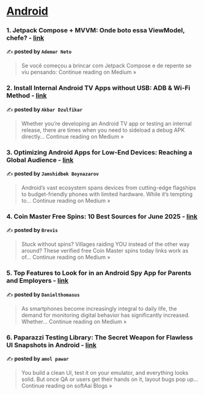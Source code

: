 
<h1><a href=https://medium.com/tag/android/recommended target="_blank" rel="noopener noreferrer">Android</a></h1>
<h3>1.  Jetpack Compose + MVVM: Onde boto essa ViewModel, chefe? - <a href="https://medium.com/@ademarxiii/jetpack-compose-mvvm-onde-boto-essa-viewmodel-chefe-5bb3c17d8a59?source=rss------android-5" target="_blank" rel="noopener noreferrer">link</a></h3>

✍️ **posted by `Ademar Neto`**

<blockquote>Se você começou a brincar com Jetpack Compose e de repente se viu pensando:
Continue reading on Medium »</blockquote>

<h3>2.  Install Internal Android TV Apps without USB: ADB & Wi-Fi Method - <a href="https://medium.com/@akbar.dzulfikar/install-internal-android-tv-apps-without-usb-adb-wi-fi-method-08a4bb79cd06?source=rss------android-5" target="_blank" rel="noopener noreferrer">link</a></h3>

✍️ **posted by `Akbar Dzulfikar`**

<blockquote>Whether you’re developing an Android TV app or testing an internal release, there are times when you need to sideload a debug APK directly…
Continue reading on Medium »</blockquote>

<h3>3. Optimizing Android Apps for Low-End Devices: Reaching a Global Audience - <a href="https://jamshidbekboynazarov.medium.com/optimizing-android-apps-for-low-end-devices-reaching-a-global-audience-a7dc5ed0d583?source=rss------android-5" target="_blank" rel="noopener noreferrer">link</a></h3>

✍️ **posted by `Jamshidbek Boynazarov`**

<blockquote>Android’s vast ecosystem spans devices from cutting-edge flagships to budget-friendly phones with limited hardware. While it’s tempting to…
Continue reading on Medium »</blockquote>

<h3>4. Coin Master Free Spins: 10 Best Sources for June 2025 - <a href="https://medium.com/@ssd_58256/coin-master-free-spins-10-best-sources-for-june-2025-68b4961e24f6?source=rss------android-5" target="_blank" rel="noopener noreferrer">link</a></h3>

✍️ **posted by `Brevis`**

<blockquote>Stuck without spins? Villages raiding YOU instead of the other way around? These verified free Coin Master spins today links work as of…
Continue reading on Medium »</blockquote>

<h3>5. Top Features to Look for in an Android Spy App for Parents and Employers - <a href="https://medium.com/@danielthomasus50/top-features-to-look-for-in-an-android-spy-app-for-parents-and-employers-d1136de67b6a?source=rss------android-5" target="_blank" rel="noopener noreferrer">link</a></h3>

✍️ **posted by `Danielthomasus`**

<blockquote>As smartphones become increasingly integral to daily life, the demand for monitoring digital behavior has significantly increased. Whether…
Continue reading on Medium »</blockquote>

<h3>6. Paparazzi Testing Library: The Secret Weapon for Flawless UI Snapshots in Android - <a href="https://medium.com/softaai-blogs/paparazzi-testing-library-the-secret-weapon-for-flawless-ui-snapshots-in-android-f1e66cd96148?source=rss------android-5" target="_blank" rel="noopener noreferrer">link</a></h3>

✍️ **posted by `amol pawar`**

<blockquote>You build a clean UI, test it on your emulator, and everything looks solid. But once QA or users get their hands on it, layout bugs pop up…
Continue reading on softAai Blogs »</blockquote>

